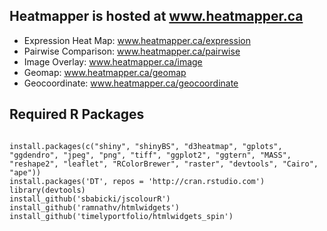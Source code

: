 ## Heatmapper is hosted at www.heatmapper.ca
* Expression Heat Map: www.heatmapper.ca/expression
* Pairwise Comparison: www.heatmapper.ca/pairwise
* Image Overlay: www.heatmapper.ca/image
* Geomap: www.heatmapper.ca/geomap
* Geocoordinate: www.heatmapper.ca/geocoordinate

## Required R Packages
<pre><code>
install.packages(c("shiny", "shinyBS", "d3heatmap", "gplots", "ggdendro", "jpeg", "png", "tiff", "ggplot2", "ggtern", "MASS", "reshape2", "leaflet", "RColorBrewer", "raster", "devtools", "Cairo", "ape"))
install.packages('DT', repos = 'http://cran.rstudio.com')
library(devtools)
install_github('sbabicki/jscolourR')
install_github('ramnathv/htmlwidgets')
install_github('timelyportfolio/htmlwidgets_spin')
</code></pre>


